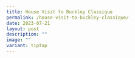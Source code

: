 ```yaml
---
title: House Visit to Buckley Classique
permalink: /house-visit-to-buckley-classique/
date: 2023-07-21
layout: post
description: ""
image: ""
variant: tiptap
---
```

